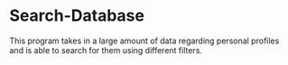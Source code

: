 # Search-Database
This program takes in a large amount of data regarding personal profiles and is able to search for them using different filters.
